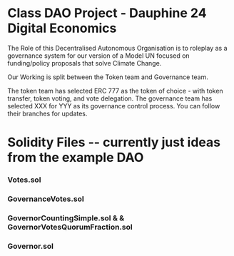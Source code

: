 # Class DAO Project - Dauphine 24 Digital Economics

The Role of this Decentralised Autonomous Organisation is to roleplay as a governance system for our version of a Model UN focused on funding/policy proposals that solve Climate Change.

Our Working is split between the Token team and Governance team. 

The token team has selected ERC 777 as the token of choice - with token transfer, token voting, and vote delegation.
The governance team has selected XXX for YYY as its governance control process. 
You can follow their branches for updates.

# Solidity Files -- currently just ideas from the example DAO

### Votes.sol

### GovernanceVotes.sol

### GovernorCountingSimple.sol & & GovernorVotesQuorumFraction.sol

### Governor.sol
